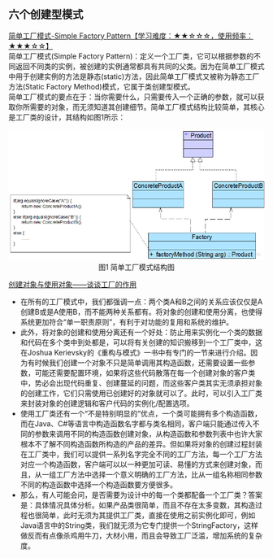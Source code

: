 ## 六个创建型模式  
[简单工厂模式-Simple Factory Pattern【学习难度：★★☆☆☆，使用频率：★★★☆☆】](http://blog.csdn.net/lovelion/article/details/9300337)  
简单工厂模式(Simple Factory Pattern)：定义一个工厂类，它可以根据参数的不同返回不同类的实例，被创建的实例通常都具有共同的父类。因为在简单工厂模式中用于创建实例的方法是静态(static)方法，因此简单工厂模式又被称为静态工厂方法(Static Factory Method)模式，它属于类创建型模式。  
简单工厂模式的要点在于：当你需要什么，只需要传入一个正确的参数，就可以获取你所需要的对象，而无须知道其创建细节。简单工厂模式结构比较简单，其核心是工厂类的设计，其结构如图1所示：  
<div align="center">
<img src=https://github.com/hatcherfang/Design/blob/master/images/simpleFactoryPattern.jpg alt="图1  简单工厂模式结构图">  
图1  简单工厂模式结构图
</div>  

[创建对象与使用对象——谈谈工厂的作用](http://blog.csdn.net/lovelion/article/details/7523392)  
- 在所有的工厂模式中，我们都强调一点：两个类A和B之间的关系应该仅仅是A创建B或是A使用B，而不能两种关系都有。将对象的创建和使用分离，也使得系统更加符合“单一职责原则”，有利于对功能的复用和系统的维护。  
- 此外，将对象的创建和使用分离还有一个好处：防止用来实例化一个类的数据和代码在多个类中到处都是，可以将有关创建的知识搬移到一个工厂类中，这在Joshua Kerievsky的《重构与模式》一书中有专门的一节来进行介绍。因为有时候我们创建一个对象不只是简单调用其构造函数，还需要设置一些参数，可能还需要配置环境，如果将这些代码散落在每一个创建对象的客户类中，势必会出现代码重复、创建蔓延的问题，而这些客户类其实无须承担对象的创建工作，它们只需使用已创建好的对象就可以了。此时，可以引入工厂类来封装对象的创建逻辑和客户代码的实例化/配置选项。  
- 使用工厂类还有一个“不是特别明显的”优点，一个类可能拥有多个构造函数，而在Java、C#等语言中构造函数名字都与类名相同，客户端只能通过传入不同的参数来调用不同的构造函数创建对象，从构造函数和参数列表中也许大家根本不了解不同构造函数所构造的产品的差异。但如果将对象的创建过程封装在工厂类中，我们可以提供一系列名字完全不同的工厂方法，每一个工厂方法对应一个构造函数，客户端可以以一种更加可读、易懂的方式来创建对象，而且，从一组工厂方法中选择一个意义明确的工厂方法，比从一组名称相同参数不同的构造函数中选择一个构造函数要方便很多。  
- 那么，有人可能会问，是否需要为设计中的每一个类都配备一个工厂类？答案是：具体情况具体分析。如果产品类很简单，而且不存在太多变数，其构造过程也很简单，此时无须为其提供工厂类，直接在使用之前实例化即可，例如Java语言中的String类，我们就无须为它专门提供一个StringFactory，这样做反而有点像杀鸡用牛刀，大材小用，而且会导致工厂泛滥，增加系统的复杂度。  
